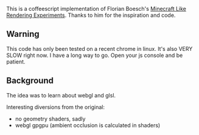 This is a coffeescript implementation of Florian Boesch's [Minecraft Like Rendering Experiments](http://codeflow.org/entries/2010/dec/09/minecraft-like-rendering-experiments-in-opengl-4/). Thanks to him for the inspiration and code.

Warning
-------

This code has only been tested on a recent chrome in linux. It's also VERY SLOW right now. I have a long way to go. Open your js console and be patient.

Background
----------

The idea was to learn about webgl and glsl.

Interesting diversions from the original:

 * no geometry shaders, sadly
 * webgl gpgpu (ambient occlusion is calculated in shaders)
